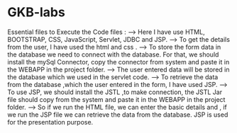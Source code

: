 # GKB-labs
Essential files to Execute the Code files :
   --> Here I have use HTML, BOOTSTRAP, CSS, JavaScript, Servlet, JDBC and JSP.
   --> To get the details from the user, I have used the html and css . 
   --> To store the form data in the database we need to connect with the database. For that, we should install the mySql Connector, copy the connector from system and paste it in the WEBAPP in the project folder.
   --> The user entered data will be stored in the database which we used in the servlet code.
   --> To retrieve the data from the database ,which the user entered in the form, I have used JSP.
   --> To use JSP, we should install the JSTL ,to make connection, the JSTL Jar file should copy from the system and paste it in the WEBAPP in the project folder.
   --> So if we run the HTML file, we can enter the basic details and , if we run the JSP file we can retrieve the data from the database. JSP is used for the presentation purpose.
